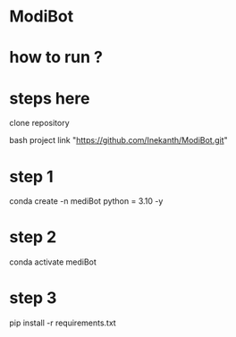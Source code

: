 # ModiBot

# how to run ?
# steps here

clone repository 

bash 
project link "https://github.com/Inekanth/ModiBot.git"

# step 1
conda create -n mediBot python = 3.10 -y

# step 2
conda activate mediBot

# step 3
pip install -r requirements.txt